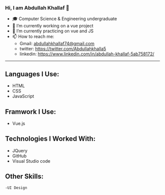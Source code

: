 ### Hi, I am Abdullah Khallaf 👋


* 🎓 Computer Science & Engineering undergraduate
* 🔭 I’m currently working on a vue project
* 🌱 I’m currently practicing on vue and JS 
* 📫 How to reach me: 
  * Gmail: abdullahkhallaf74@gmail.com
  * twitter: https://twitter.com/Abdullahkhalla5
  * linkedin: https://www.linkedin.com/in/abdullah-khallaf-5ab758172/
___

## Languages I Use:
  - HTML 
  - CSS
  - JavaScript
  
 ## Framwork I Use:
  - Vue.js
  
 ## Technologies I Worked With:
  - JQuery
  - GitHub
  - Visual Studio code
  
  ## Other Skills:
    -UI Design 


